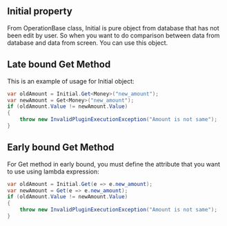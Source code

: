 ## **Initial** property

From OperationBase class, Initial is pure object from database that has not been edit by user. So when you want to do comparison between data from database and data from screen. You can use this object.

## Late bound Get Method

This is an example of usage for Initial object:

``` csharp
var oldAmount = Initial.Get<Money>("new_amount");
var newAmount = Get<Money>("new_amount");
if (oldAmount.Value != newAmount.Value)
{
	throw new InvalidPluginExecutionException("Amount is not same");
}
```

## Early bound Get Method

For Get method in early bound, you must define the attribute that you want to use using lambda expression:

``` csharp
var oldAmount = Initial.Get(e => e.new_amount);
var newAmount = Get(e => e.new_amount);
if (oldAmount.Value != newAmount.Value)
{
	throw new InvalidPluginExecutionException("Amount is not same");
}
```